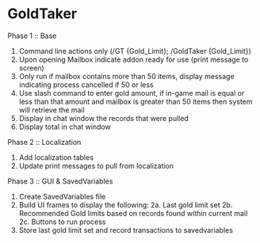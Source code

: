 # GoldTaker

Phase 1 :: Base
1. Command line actions only  (/GT {Gold_Limit}; /GoldTaker {Gold_Limit})
2. Upon opening Mailbox indicate addon ready for use (print message to screen)
3. Only run if mailbox contains more than 50 items, display message indicating process cancelled if 50 or less
4. Use slash command to enter gold amount, if in-game mail is equal or less than that amount and mailbox is greater than 50 items then system will retrieve the mail
5. Display in chat window the records that were pulled
6. Display total in chat window

Phase 2 :: Localization
1. Add localization tables
2. Update print messages to pull from localization

Phase 3 :: GUI & SavedVariables
1. Create SavedVariables file
2. Build UI frames to display the following:
2a. Last gold limit set
2b. Recommended Gold limits based on records found within current mail 
2c. Buttons to run process
3. Store last gold limit set and record transactions to savedvariables
